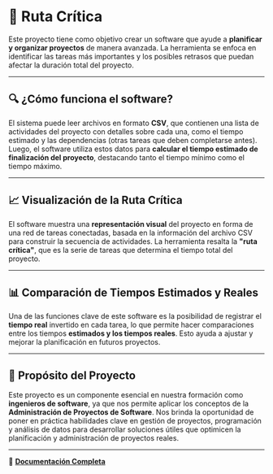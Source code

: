 # 🚀 **Ruta Crítica**

Este proyecto tiene como objetivo crear un software que ayude a **planificar y organizar proyectos** de manera avanzada. La herramienta se enfoca en identificar las tareas más importantes y los posibles retrasos que puedan afectar la duración total del proyecto.

---

## 🔍 ¿Cómo funciona el software?

El sistema puede leer archivos en formato **CSV**, que contienen una lista de actividades del proyecto con detalles sobre cada una, como el tiempo estimado y las dependencias (otras tareas que deben completarse antes). Luego, el software utiliza estos datos para **calcular el tiempo estimado de finalización del proyecto**, destacando tanto el tiempo mínimo como el tiempo máximo.

---

## 📈 Visualización de la Ruta Crítica

El software muestra una **representación visual** del proyecto en forma de una red de tareas conectadas, basada en la información del archivo CSV para construir la secuencia de actividades. La herramienta resalta la **"ruta crítica"**, que es la serie de tareas que determina el tiempo total del proyecto.

---

## 📊 Comparación de Tiempos Estimados y Reales

Una de las funciones clave de este software es la posibilidad de registrar el **tiempo real** invertido en cada tarea, lo que permite hacer comparaciones entre los tiempos **estimados y los tiempos reales**. Esto ayuda a ajustar y mejorar la planificación en futuros proyectos.

---

## 🎯 Propósito del Proyecto

Este proyecto es un componente esencial en nuestra formación como **ingenieros de software**, ya que nos permite aplicar los conceptos de la **Administración de Proyectos de Software**. Nos brinda la oportunidad de poner en práctica habilidades clave en gestión de proyectos, programación y análisis de datos para desarrollar soluciones útiles que optimicen la planificación y administración de proyectos reales.

---

📄 [**Documentación Completa**](https://drive.google.com/drive/folders/1YHWXwgtzO0_fsV2W23GwFI9aScuq73Iz?usp=drive_link)
